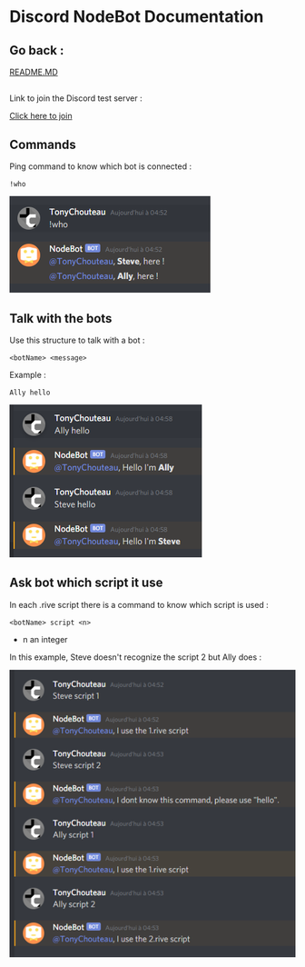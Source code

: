 # **Discord NodeBot Documentation**

## Go back :

[README.MD](../../README.md)

##

Link to join the Discord test server :

[Click here to join](https://discord.gg/FUr7sZ)

## **Commands**

Ping command to know which bot is connected :

```
!who
```

![Ping bots](./ping.png)

## **Talk with the bots**

Use this structure to talk with a bot :

```
<botName> <message>
```
Example :

```
Ally hello
```

![Say hello](./hello.png)

## **Ask bot which script it use**

In each .rive script there is a command to know which script is used :

```
<botName> script <n>
```
* n an integer 

In this example, Steve doesn't recognize the script 2 but Ally does :

![Know used scripts](script.png)

